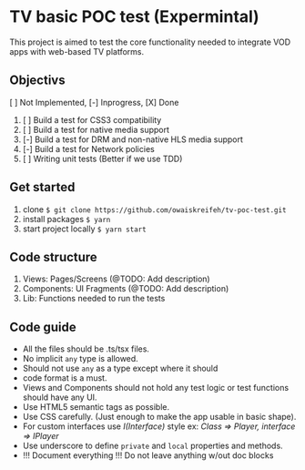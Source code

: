 # TV basic POC test (Expermintal)

This project is aimed to test the core functionality needed to integrate VOD apps with web-based TV platforms.

## Objectivs

[ ] Not Implemented, [-] Inprogress, [X] Done

1. [ ] Build a test for CSS3 compatibility
2. [ ] Build a test for native media support
3. [-] Build a test for DRM and non-native HLS media support
4. [-] Build a test for Network policies
5. [ ] Writing unit tests (Better if we use TDD)

## Get started

1. clone `$ git clone https://github.com/owaiskreifeh/tv-poc-test.git`
2. install packages `$ yarn`
3. start project locally `$ yarn start`

## Code structure

1. Views: Pages/Screens (@TODO: Add description)
2. Components: UI Fragments (@TODO: Add description)
3. Lib: Functions needed to run the tests

## Code guide

* All the files should be .ts/tsx files.
* No implicit `any` type is allowed.
* Should not use `any` as a type except where it should
* code format is a must.
* Views and Components should not hold any test logic or test functions should have any UI.
* Use HTML5 semantic tags as possible.
* Use CSS carefully. (Just enough to make the app usable in basic shape).
* For custom interfaces use _I(Interface)_ style ex: _Class => Player, interface => IPlayer_
* Use underscore to define `private` and `local` properties and methods.
* !!! Document everything !!! Do not leave anything w/out doc blocks
